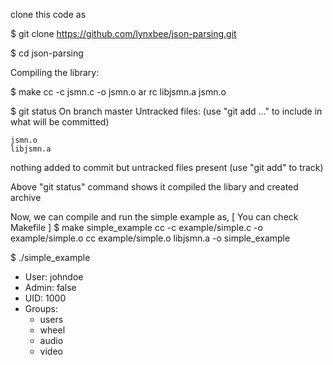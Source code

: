 clone this code as 

$ git clone https://github.com/lynxbee/json-parsing.git

$ cd json-parsing

Compiling the library:
	
$ make
cc -c  jsmn.c -o jsmn.o
ar rc libjsmn.a jsmn.o

$ git status
On branch master
Untracked files:
  (use "git add <file>..." to include in what will be committed)

	jsmn.o
	libjsmn.a

nothing added to commit but untracked files present (use "git add" to track)

Above "git status" command shows it compiled the libary and created archive

Now, we can compile and run the simple example as, [ You can check Makefile ]
$ make simple_example
cc -c  example/simple.c -o example/simple.o
cc  example/simple.o libjsmn.a -o simple_example

$ ./simple_example 
- User: johndoe
- Admin: false
- UID: 1000
- Groups:
  * users
  * wheel
  * audio
  * video

